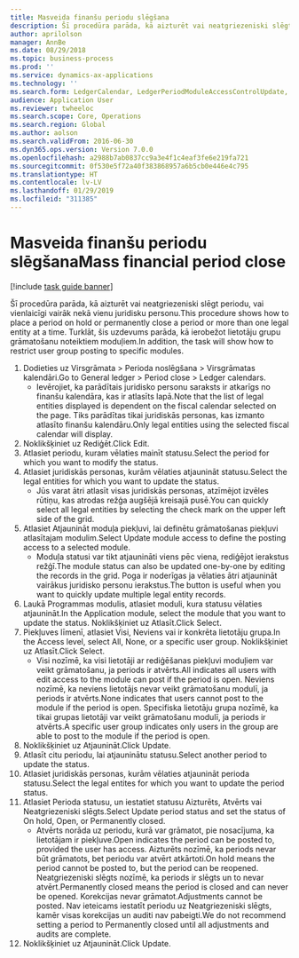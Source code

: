 ```yaml
---
title: Masveida finanšu periodu slēgšana
description: Šī procedūra parāda, kā aizturēt vai neatgriezeniski slēgt periodu, vai vienlaicīgi vairāk nekā vienu juridisku personu.
author: aprilolson
manager: AnnBe
ms.date: 08/29/2018
ms.topic: business-process
ms.prod: ''
ms.service: dynamics-ax-applications
ms.technology: ''
ms.search.form: LedgerCalendar, LedgerPeriodModuleAccessControlUpdate, SysLookupPicklist, LedgerFiscalCalendarPeriodStatus
audience: Application User
ms.reviewer: twheeloc
ms.search.scope: Core, Operations
ms.search.region: Global
ms.author: aolson
ms.search.validFrom: 2016-06-30
ms.dyn365.ops.version: Version 7.0.0
ms.openlocfilehash: a2988b7ab0837cc9a3e4f1c4eaf3fe6e219fa721
ms.sourcegitcommit: 0f530e5f72a40f383868957a6b5cb0e446e4c795
ms.translationtype: HT
ms.contentlocale: lv-LV
ms.lasthandoff: 01/29/2019
ms.locfileid: "311385"
---
```

# <a name="mass-financial-period-close"></a><span data-ttu-id="161b0-103">Masveida finanšu periodu slēgšana</span><span class="sxs-lookup"><span data-stu-id="161b0-103">Mass financial period close</span></span>

[!include [task guide banner](../../includes/task-guide-banner.md)]

<span data-ttu-id="161b0-104">Šī procedūra parāda, kā aizturēt vai neatgriezeniski slēgt periodu, vai vienlaicīgi vairāk nekā vienu juridisku personu.</span><span class="sxs-lookup"><span data-stu-id="161b0-104">This procedure shows how to place a period on hold or permanently close a period or more than one legal entity at a time.</span></span> <span data-ttu-id="161b0-105">Turklāt, šis uzdevums parāda, kā ierobežot lietotāju grupu grāmatošanu noteiktiem moduļiem.</span><span class="sxs-lookup"><span data-stu-id="161b0-105">In addition, the task will show how to restrict user group posting to specific modules.</span></span>

1. <span data-ttu-id="161b0-106">Dodieties uz Virsgrāmata > Perioda noslēgšana > Virsgrāmatas kalendāri.</span><span class="sxs-lookup"><span data-stu-id="161b0-106">Go to General ledger > Period close > Ledger calendars.</span></span>
    * <span data-ttu-id="161b0-107">Ievērojiet, ka parādītais juridisko personu saraksts ir atkarīgs no finanšu kalendāra, kas ir atlasīts lapā.</span><span class="sxs-lookup"><span data-stu-id="161b0-107">Note that the list of legal entities displayed is dependent on the fiscal calendar selected on the page.</span></span> <span data-ttu-id="161b0-108">Tiks parādītas tikai juridiskās personas, kas izmanto atlasīto finanšu kalendāru.</span><span class="sxs-lookup"><span data-stu-id="161b0-108">Only legal entities using the selected fiscal calendar will display.</span></span>  
2. <span data-ttu-id="161b0-109">Noklikšķiniet uz Rediģēt.</span><span class="sxs-lookup"><span data-stu-id="161b0-109">Click Edit.</span></span>
3. <span data-ttu-id="161b0-110">Atlasiet periodu, kuram vēlaties mainīt statusu.</span><span class="sxs-lookup"><span data-stu-id="161b0-110">Select the period for which you want to modify the status.</span></span>
4. <span data-ttu-id="161b0-111">Atlasiet juridiskās personas, kurām vēlaties atjaunināt statusu.</span><span class="sxs-lookup"><span data-stu-id="161b0-111">Select the legal entities for which you want to update the status.</span></span>
    * <span data-ttu-id="161b0-112">Jūs varat ātri atlasīt visas juridiskās personas, atzīmējot izvēles rūtiņu, kas atrodas režģa augšējā kreisajā pusē.</span><span class="sxs-lookup"><span data-stu-id="161b0-112">You can quickly select all legal entities  by selecting the check mark on the upper left side of the grid.</span></span>  
5. <span data-ttu-id="161b0-113">Atlasiet Atjaunināt moduļa piekļuvi, lai definētu grāmatošanas piekļuvi atlasītajam modulim.</span><span class="sxs-lookup"><span data-stu-id="161b0-113">Select Update module access to define the posting access to a selected module.</span></span>
    * <span data-ttu-id="161b0-114">Moduļa statusi var tikt atjaunināti viens pēc viena, rediģējot ierakstus režģī.</span><span class="sxs-lookup"><span data-stu-id="161b0-114">The module status can also be updated one-by-one by editing the records in the grid.</span></span> <span data-ttu-id="161b0-115">Poga ir noderīgas ja vēlaties ātri atjaunināt vairākus juridisko personu ierakstus.</span><span class="sxs-lookup"><span data-stu-id="161b0-115">The button is useful when you want to quickly update multiple legal entity records.</span></span>  
6. <span data-ttu-id="161b0-116">Laukā Programmas modulis, atlasiet moduli, kura statusu vēlaties atjaunināt.</span><span class="sxs-lookup"><span data-stu-id="161b0-116">In the Application module, select the module that you want to update the status.</span></span> <span data-ttu-id="161b0-117">Noklikšķiniet uz Atlasīt.</span><span class="sxs-lookup"><span data-stu-id="161b0-117">Click Select.</span></span>
7. <span data-ttu-id="161b0-118">Piekļuves līmenī, atlasiet Visi, Neviens vai ir konkrēta lietotāju grupa.</span><span class="sxs-lookup"><span data-stu-id="161b0-118">In the Access level, select All, None, or a specific user group.</span></span> <span data-ttu-id="161b0-119">Noklikšķiniet uz Atlasīt.</span><span class="sxs-lookup"><span data-stu-id="161b0-119">Click Select.</span></span>
    * <span data-ttu-id="161b0-120">Visi nozīmē, ka visi lietotāji ar rediģēšanas piekļuvi moduļiem var veikt grāmatošanu, ja periods ir atvērts.</span><span class="sxs-lookup"><span data-stu-id="161b0-120">All indicates all users with edit access to the module can post if the period is open.</span></span> <span data-ttu-id="161b0-121">Neviens nozīmē, ka neviens lietotājs nevar veikt grāmatošanu modulī, ja periods ir atvērts.</span><span class="sxs-lookup"><span data-stu-id="161b0-121">None indicates that users cannot post to the module if the period is open.</span></span> <span data-ttu-id="161b0-122">Specifiska lietotāju grupa nozīmē, ka tikai grupas lietotāji var veikt grāmatošanu modulī, ja periods ir atvērts.</span><span class="sxs-lookup"><span data-stu-id="161b0-122">A specific user group indicates only users in the group are able to post to the module if the period is open.</span></span>  
8. <span data-ttu-id="161b0-123">Noklikšķiniet uz Atjaunināt.</span><span class="sxs-lookup"><span data-stu-id="161b0-123">Click Update.</span></span>
9. <span data-ttu-id="161b0-124">Atlasīt citu periodu, lai atjauninātu statusu.</span><span class="sxs-lookup"><span data-stu-id="161b0-124">Select another period to update the status.</span></span>
10. <span data-ttu-id="161b0-125">Atlasiet juridiskās personas, kurām vēlaties atjaunināt perioda statusu.</span><span class="sxs-lookup"><span data-stu-id="161b0-125">Select the legal entites for which you want to update the period status.</span></span>
11. <span data-ttu-id="161b0-126">Atlasiet Perioda statusu, un iestatiet statusu Aizturēts, Atvērts vai Neatgriezeniski slēgts.</span><span class="sxs-lookup"><span data-stu-id="161b0-126">Select Update period status and set the status of On hold, Open, or Permanently closed.</span></span>
    * <span data-ttu-id="161b0-127">Atvērts norāda uz periodu, kurā var grāmatot, pie nosacījuma, ka lietotājam ir piekļuve.</span><span class="sxs-lookup"><span data-stu-id="161b0-127">Open indicates the period can be posted to, provided the user has access.</span></span> <span data-ttu-id="161b0-128">Aizturēts nozīmē, ka periods nevar būt grāmatots, bet periodu var atvērt atkārtoti.</span><span class="sxs-lookup"><span data-stu-id="161b0-128">On hold means the period cannot be posted to, but the period can be reopened.</span></span> <span data-ttu-id="161b0-129">Neatgriezeniski slēgts nozīmē, ka periods ir slēgts un to nevar atvērt.</span><span class="sxs-lookup"><span data-stu-id="161b0-129">Permanently closed means the period is closed and can never be opened.</span></span> <span data-ttu-id="161b0-130">Korekcijas nevar grāmatot.</span><span class="sxs-lookup"><span data-stu-id="161b0-130">Adjustments cannot be posted.</span></span> <span data-ttu-id="161b0-131">Nav ieteicams iestatīt periodu uz Neatgriezeniski slēgts, kamēr visas korekcijas un auditi nav pabeigti.</span><span class="sxs-lookup"><span data-stu-id="161b0-131">We do not recommend setting a period to Permanently closed until all adjustments and audits are complete.</span></span>  
12. <span data-ttu-id="161b0-132">Noklikšķiniet uz Atjaunināt.</span><span class="sxs-lookup"><span data-stu-id="161b0-132">Click Update.</span></span>

